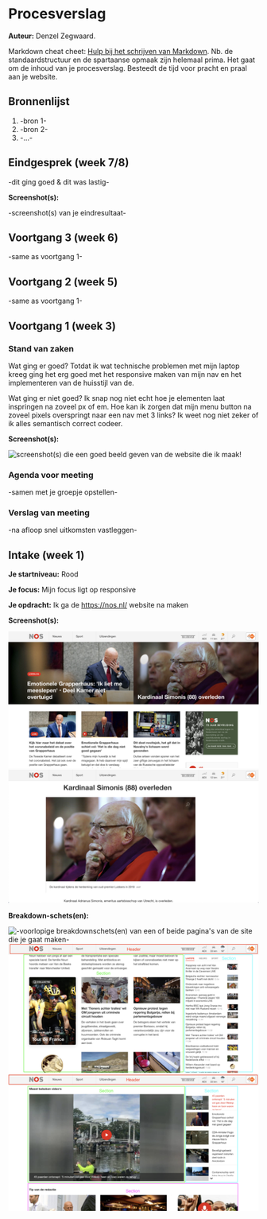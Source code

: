 # Procesverslag
**Auteur:** Denzel Zegwaard.

Markdown cheat cheet: [Hulp bij het schrijven van Markdown](https://github.com/adam-p/markdown-here/wiki/Markdown-Cheatsheet). Nb. de standaardstructuur en de spartaanse opmaak zijn helemaal prima. Het gaat om de inhoud van je procesverslag. Besteedt de tijd voor pracht en praal aan je website.



## Bronnenlijst
1. -bron 1-
2. -bron 2-
3. -...-



## Eindgesprek (week 7/8)

-dit ging goed & dit was lastig-

**Screenshot(s):**

-screenshot(s) van je eindresultaat-



## Voortgang 3 (week 6)

-same as voortgang 1-



## Voortgang 2 (week 5)

-same as voortgang 1-



## Voortgang 1 (week 3)

### Stand van zaken

Wat ging er goed?
Totdat ik wat technische problemen met mijn laptop kreeg ging het erg goed met het responsive maken van mijn nav en het implementeren van de huisstijl van de.

Wat ging er niet goed?
Ik snap nog niet echt hoe je elementen laat inspringen na zoveel px of em. 
Hoe kan ik zorgen dat mijn menu button na zoveel pixels overspringt naar een nav met 3 links?
Ik weet nog niet zeker of ik alles semantisch correct codeer.

**Screenshot(s):**


![screenshot(s) die een goed beeld geven van de website die ik maak!](images/screenshot.week.3)

### Agenda voor meeting

-samen met je groepje opstellen-

### Verslag van meeting

-na afloop snel uitkomsten vastleggen-



## Intake (week 1)

**Je startniveau:** Rood

**Je focus:** Mijn focus ligt op responsive

**Je opdracht:** Ik ga de https://nos.nl/ website na maken 

**Screenshot(s):**

![screenshot(s) die een goed beeld geven van de website die je gaat maken](images/NOS.voorpagina.png)
![screenshot(s) die een goed beeld geven van de website die je gaat maken](images/NOS.artikel.png)

**Breakdown-schets(en):**

![-voorlopige breakdownschets(en) van een of beide pagina's van de site die je gaat maken-](images/breakdown.NOS.voorpagina.png)
![-voorlopige breakdownschets(en) van een of beide pagina's van de site die je gaat maken-](images/breakdown.NOS.voorpagina2.png)
![-voorlopige breakdownschets(en) van een of beide pagina's van de site die je gaat maken-](images/breakdown.NOS.voorpagina3.png)
